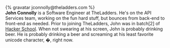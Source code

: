 <div class="profile-container">
  <div class="profile-thumb">
  {% gravatar jconnolly@theladders.com %}
  </div>
  <div class="profile-content">
    <strong>John Connolly</strong> is a Software Engineer at TheLadders.  He's on the API Services team, working on the fun hard stuff, but bounces from back-end to front-end as needed.  Prior to joining TheLadders, John was in batch[2] of <a href="https://www.hackerschool.com/">Hacker School</a>. When not swearing at his screen, John is probably drinking beer. He is probably drinking a beer and screaming at his least favorite unicode character, &#xfffd;, right now.
<script>!function(d,s,id){var js,fjs=d.getElementsByTagName(s)[0];if(!d.getElementById(id)){js=d.createElement(s);js.id=id;js.src="//platform.twitter.com/widgets.js";fjs.parentNode.insertBefore(js,fjs);}}(document,"script","twitter-wjs");</script>
  </div>
</div>
